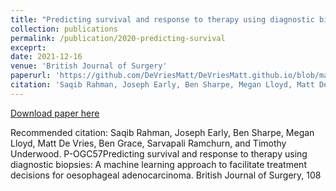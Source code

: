 ```yaml
---
title: "Predicting survival and response to therapy using diagnostic biopsies: A machine learning approach to facilitate treatment decisions for oesophageal adenocarcinoma"
collection: publications
permalink: /publication/2020-predicting-survival
exceprt: 
date: 2021-12-16
venue: 'British Journal of Surgery'
paperurl: 'https://github.com/DeVriesMatt/DeVriesMatt.github.io/blob/master/files/2020-predicting-survival.pdf'
citation: 'Saqib Rahman, Joseph Early, Ben Sharpe, Megan Lloyd, Matt De Vries, Ben Grace, Sarvapali Ramchurn, and Timothy Underwood. P-OGC57 Predicting survival and response to therapy using diagnostic biopsies: A machine learning approach to facilitate treatment decisions for oesophageal adenocarcinoma. British Journal of Surgery, 108'
---
```


[Download paper here](https://github.com/DeVriesMatt/DeVriesMatt.github.io/blob/master/files/2021-predicting-survival.pdf)

Recommended citation: Saqib Rahman, Joseph Early, Ben Sharpe, Megan Lloyd, Matt De Vries, Ben Grace, Sarvapali Ramchurn, and Timothy Underwood. P-OGC57Predicting survival and response to therapy using diagnostic biopsies: A machine learning approach to facilitate treatment decisions for oesophageal adenocarcinoma. British Journal of Surgery, 108
